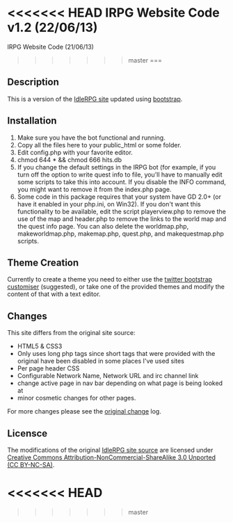 <<<<<<< HEAD
IRPG Website Code v1.2 (22/06/13)
=======
IRPG Website Code (21/06/13)
>>>>>>> master
===

Description
---
This is a version of the [IdleRPG site][ois] updated using [bootstrap][bs].

Installation
------------

1. Make sure you have the bot functional and running.
2. Copy all the files here to your public_html or some folder.
3. Edit config.php with your favorite editor.
4. chmod 644 * && chmod 666 hits.db
5. If you change the default settings in the IRPG bot (for example, if you turn
   off the option to write quest info to file, you'll have to manually edit
   some scripts to take this into account. If you disable the INFO command,
   you might want to remove it from the index.php page.
6. Some code in this package requires that your system have GD 2.0+ (or have it
   enabled in your php.ini, on Win32). If you don't want this functionality to
   be available, edit the script playerview.php to remove the use of the map
   and header.php to remove the links to the world map and the quest info page.
   You can also delete the worldmap.php, makeworldmap.php, makemap.php,
   quest.php, and makequestmap.php scripts.

Theme Creation
--------------

Currently to create a theme you need to either use the [twitter bootstrap customiser][bsc] (suggested), or take one of the provided themes and modify the content of that with a text editor.

Changes
---

This site differs from the original site source:
* HTML5 & CSS3
* Only uses long php tags since short tags that were provided with the original have been disabled in some places I've used sites
* Per page header CSS
* Configurable Network Name, Network URL and irc channel link
* change active page in nav bar depending on what page is being looked at
* minor cosmetic changes for other pages.

For more changes please see the [original change][ocl] log.

Licensce
---

The modifications of the original [IdleRPG site source][ois] are licensed under [Creative Commons Attribution-NonCommercial-ShareAlike 3.0 Unported (CC BY-NC-SA)](http://creativecommons.org/licenses/by-nc-sa/3.0/).

[ois]: http://idlerpg.net/
[ocl]: https://raw.github.com/adamus1red/idlerpg-site/01df15980c9e111c04d23ecaa8d7a0b7dd82d912/ChangeLog
[bs]: http://twitter.github.io/bootstrap/
[bsc]: http://twitter.github.io/bootstrap/customize.html#variables
<<<<<<< HEAD
=======

>>>>>>> master
